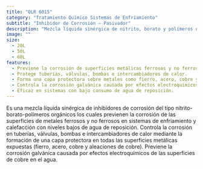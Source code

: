 ```yaml
---
title: "QLR 6015"
category: "Tratamiento Químico Sistemas de Enfriamiento"
subtitle: "Inhibidor de Corrosión – Pasivador"
description: "Mezcla líquida sinérgica de nitrito, borato y polímeros orgánicos que previene la corrosión en sistemas de enfriamiento y calefacción con bajo nivel de reposición de agua."
image: ""
size:
  - 20L
  - 50L
  - 60L
features:
  - Previene la corrosión de superficies metálicas ferrosas y no ferrosas.
  - Protege tuberías, válvulas, bombas e intercambiadores de calor.
  - Forma una capa protectora sobre metales como fierro, acero, cobre y aleaciones.
  - Controla la corrosión galvánica causada por efectos electroquímicos.
  - Eficaz en sistemas con bajo consumo de agua de reposición.
---
```


Es una mezcla líquida sinérgica de inhibidores de corrosión del tipo nitrito-borato-polímeros orgánicos los cuales previenen la corrosión de las superficies de metales ferrosos y no ferrosos en sistemas de enfriamiento y calefacción con niveles bajos de agua de reposición. Controla la corrosión en tuberías, válvulas, bombas e intercambiadores de calor mediante la formación de una capa protectora en todas las superficies metálicas expuestas (fierro, acero, cobre y aleaciones de cobre). Previene la corrosión galvánica causada por efectos electroquímicos de las superficies de cobre en el agua.
